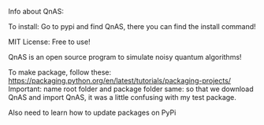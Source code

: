 Info about QnAS:

To install: Go to pypi and find QnAS, 
there you can find the install command!

MIT License: Free to use!

QnAS is an open source program to 
simulate noisy quantum algorithms!




To make package, follow these:
https://packaging.python.org/en/latest/tutorials/packaging-projects/
Important: name root folder and package folder same: so that we download QnAS and import QnAS,
it was a little confusing with my test package.

Also need to learn how to update packages on PyPi
